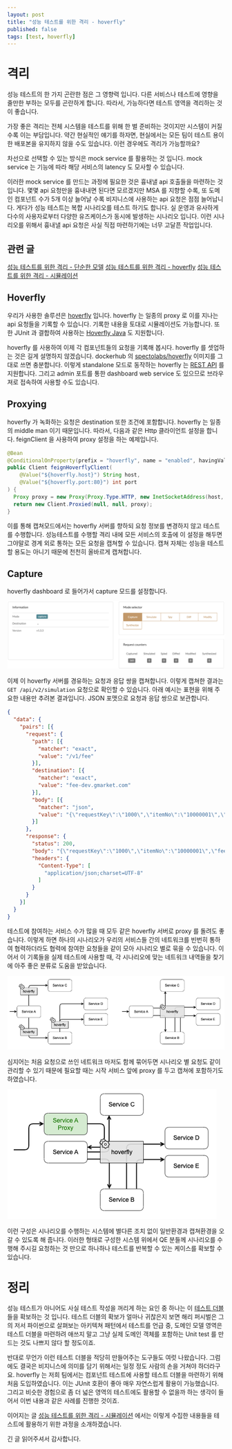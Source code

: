 ```yaml
---
layout: post
title: "성능 테스트를 위한 격리 - hoverfly"
published: false
tags: [test, hoverfly]
---
```


# 격리

성능 테스트의 한 가지 곤란한 점은 그 영향력 입니다. 다른 서비스나 테스트에 영향을 줄만한 부하는 모두를 곤란하게 합니다.
따라서, 가능하다면 테스트 영역을 격리하는 것이 좋습니다.

가장 좋은 격리는 전체 시스템을 테스트를 위해 한 벌 준비하는 것이지만 시스템이 커질 수록 이는 부담입니다.
약간 현실적인 얘기를 하자면, 현실에서는 모든 팀이 테스트 용이한 배포본을 유지하지 않을 수도 있습니다.
이런 경우에도 격리가 가능할까요?

<!-- more -->

차선으로 선택할 수 있는 방식은 mock service 를 활용하는 것 입니다.
mock service 는 기능에 따라 해당 서비스의 latency 도 모사할 수 있습니다.

이러한 mock service 를 만드는 과정에 필요한 것은 흉내낼 api 호출들을 마련하는 것 입니다.
몇몇 api 요청만을 흉내내면 된다면 모르겠지만 MSA 를 지향할 수록, 또 도메인 컴포넌트 수가 5개 이상 늘어날 수록 비지니스에 사용하는 api 요청은 점점 늘어납니다.
게다가 성능 테스트는 복합 시나리오를 테스트 하기도 합니다. 실 운영과 유사하게 다수의 사용자로부터 다양한 유즈케이스가 동시에 발생하는 시나리오 입니다.
이런 시나리오를 위해서 흉내낼 api 요청은 사실 직접 마련하기에는 너무 고달픈 작업입니다.

## 관련 글
[성능 테스트를 위한 격리 - 단순한 모델](/25)
[성능 테스트를 위한 격리 - hoverfly](/26)
[성능 테스트를 위한 격리 - 시뮬레이션](/27)

## Hoverfly

우리가 사용한 솔루션은 [hoverfly](https://hoverfly.io/) 입니다. hoverfly 는 일종의 proxy 로 이를 지나는 api 요청들을 기록할 수 있습니다.
기록한 내용을 토대로 시뮬레이션도 가능합니다.
또한 JUnit 과 결합하여 사용하는 [Hoverfly Java](https://docs.hoverfly.io/projects/hoverfly-java/en/latest/) 도 지원합니다.

hoverfly 를 사용하여 이제 각 컴포넌트들의 요청을 기록해 봅시다. hoverfly 를 셋업하는 것은 길게 설명하지 않겠습니다. dockerhub 의 [spectolabs/hoverfly](https://hub.docker.com/r/spectolabs/hoverfly) 이미지를 그대로 쓰면 충분합니다.
이렇게 standalone 모드로 동작하는 hoverfly 는 [REST API](https://docs.hoverfly.io/en/latest/pages/reference/api/api.html) 를 지원합니다.
그리고 admin 포트를 통한 dashboard web service 도 있으므로 브라우져로 접속하여 사용할 수도 있습니다.

## Proxying

hoverfly 가 녹화하는 요청은 destination 또한 조건에 포함합니다. hoverfly 는 일종의 middle man 이기 때문입니다. 따라서, 다음과 같은 Http 클라이언트 설정을 합니다.
feignClient 을 사용하여 proxy 설정을 하는 예제입니다.

```java
@Bean
@ConditionalOnProperty(prefix = "hoverfly", name = "enabled", havingValue = "true")
public Client feignHoverflyClient(
    @Value("${hoverfly.host}") String host,
    @Value("${hoverfly.port:80}") int port
) {
  Proxy proxy = new Proxy(Proxy.Type.HTTP, new InetSocketAddress(host, port));
  return new Client.Proxied(null, null, proxy);
}
```

이를 통해 캡쳐모드에서는 hoverfly 서버를 향하되 요청 정보를 변경하지 않고 테스트를 수행합니다.
성능테스트를 수행할 격리 내에 모든 서비스의 호출에 이 설정을 해두면 그야말로 경계 외로 통하는 모든 요청을 캡쳐할 수 있습니다.
캡쳐 자체는 성능을 테스트할 용도는 아니기 때문에 천천히 올바르게 캡쳐합니다.

## Capture

hoverfly dashboard 로 들어가서 capture 모드를 설정합니다.

![캡쳐 모드](/images/posts/hoverfly-dashboard-capture-mode.png)

이제 이 hoverfly 서버를 경유하는 요청과 응답 쌍을 캡쳐합니다. 이렇게 캡쳐한 결과는 `GET /api/v2/simulation` 요청으로 확인할 수 있습니다.
아래 예시는 표현을 위해 주요한 내용만 추려본 결과입니다. JSON 포맷으로 요청과 응답 쌍으로 보관합니다.

```json
{
  "data": {
    "pairs": [{
      "request": {
        "path": [{
          "matcher": "exact",
          "value": "/v1/fee"
        }],
        "destination": [{
          "matcher": "exact",
          "value": "fee-dev.gmarket.com"
        }],
        "body": [{
          "matcher": "json",
          "value": "{\"requestKey\":\"1000\",\"itemNo\":\"10000001\",\"sellerNo\":\"1000001\",\"qty\":1,\"price\":10000}"
        }]
      },
      "response": {
        "status": 200,
        "body": "{\"requestKey\":\"1000\",\"itemNo\":\"10000001\",\"fee\":50}",
        "headers": {
          "Content-Type": [
            "application/json;charset=UTF-8"
          ]
        }
      }
    }]
  }
}
```

테스트에 참여하는 서비스 수가 많을 때 모두 같은 hoverfly 서버로 proxy 를 돌려도 좋습니다.
이렇게 하면 하나의 시나리오가 우리의 서비스들 간의 네트워크를 빈번히 통하여 협력하더라도 협력에 참여한 요청들을 같이 모아 시나리오 별로 묶을 수 있습니다.
이어서 이 기록들을 실제 테스트에 사용할 때, 각 시나리오에 맞는 네트워크 내역들을 찾기에 아주 좋은 분류로 도움을 받았습니다.

![가능한 네트워크들](/images/posts/hoverfly-topology.png)

심지어는 처음 요청으로 쓰인 네트워크 마저도 함께 묶어두면 시나리오 별 요청도 같이 관리할 수 있기 때문에 필요할 때는 시작 서비스 앞에 proxy 를 두고 캡쳐에 포함하기도 하였습니다.

![가능한 네트워크들](/images/posts/hoverfly-topology-with-request.png)

이런 구성은 시나리오를 수행하는 시스템에 별다른 조치 없이 일반환경과 캡쳐환경을 오갈 수 있도록 해 줍니다.
이러한 형태로 구성한 시스템 위에서 QE 분들께 시나리오를 수행해 주시길 요청하는 것 만으로 하나하나 테스트를 반복할 수 있는 케이스를 확보할 수 있습니다.

# 정리

성능 테스트가 아니어도 사실 테스트 작성을 꺼리게 하는 요인 중 하나는 이 [테스트 더블](https://en.wikipedia.org/wiki/Test_double)들을 확보하는 것 입니다.
테스트 더블의 확보가 얼마나 귀찮은지 보면 해리 퍼시벌은 그의 저서 파이썬으로 살펴보는 아키텍쳐 패턴에서 테스트를 언급 중,
도메인 모델 영역은 테스트 더블을 마련하려 애쓰지 말고 그냥 실제 도메인 객체를 포함하는 Unit test 를 만드는 것도 나쁘지 않다 할 정도이죠.

반대로 무언가 이런 테스트 더블을 적당히 만들어주는 도구들도 여럿 나왔습니다. 그럼에도 결국은 비지니스에 의미를 담기 위해서는 일정 정도 사람의 손을 거쳐야 하더라구요.
hoverfly 는 저희 팀에서는 컴포넌트 테스트에 사용할 테스트 더블을 마련하기 위해 처음 도입하였습니다. 이는 JUnit 호환이 좋아 매우 자연스럽게 활용이 가능했습니다.
그리고 비슷한 경험으로 좀 더 넓은 영역의 테스트에도 활용할 수 없을까 하는 생각이 들어서 이번 내용과 같은 사례를 진행한 것이죠.

이어지는 글 [성능 테스트를 위한 격리 - 시뮬레이션](/27) 에서는 이렇게 수집한 내용들을 테스트에 활용하기 위한 과정을 소개하겠습니다.

긴 글 읽어주셔서 감사합니다.